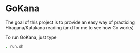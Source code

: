 # GoKana

The goal of this project is to provide an easy way of practicing Hiragana/Katakana reading (and for me to see how Go works)

To run GoKana, just type
```sh
. run.sh
```
